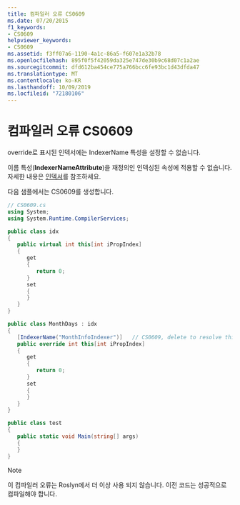 ```yaml
---
title: 컴파일러 오류 CS0609
ms.date: 07/20/2015
f1_keywords:
- CS0609
helpviewer_keywords:
- CS0609
ms.assetid: f3ff07a6-1190-4a1c-86a5-f607e1a32b78
ms.openlocfilehash: 895f0f5f42059da325e747de30b9c68d07c1a2ae
ms.sourcegitcommit: dfd612ba454ce775a766bcc6fe93bc1d43dfda47
ms.translationtype: MT
ms.contentlocale: ko-KR
ms.lasthandoff: 10/09/2019
ms.locfileid: "72180106"
---
```

# <a name="compiler-error-cs0609"></a>컴파일러 오류 CS0609

override로 표시된 인덱서에는 IndexerName 특성을 설정할 수 없습니다.

 이름 특성(**IndexerNameAttribute**)을 재정의인 인덱싱된 속성에 적용할 수 없습니다. 자세한 내용은 [인덱서](../programming-guide/indexers/index.md)를 참조하세요.

 다음 샘플에서는 CS0609를 생성합니다.

```csharp
// CS0609.cs
using System;
using System.Runtime.CompilerServices;

public class idx
{
   public virtual int this[int iPropIndex]
   {
      get
      {
         return 0;
      }
      set
      {
      }
   }
}

public class MonthDays : idx
{
   [IndexerName("MonthInfoIndexer")]   // CS0609, delete to resolve this CS0609
   public override int this[int iPropIndex]
   {
      get
      {
         return 0;
      }
      set
      {
      }
   }
}

public class test
{
   public static void Main(string[] args)
   {
   }
}
```

> [!NOTE]
> 이 컴파일러 오류는 Roslyn에서 더 이상 사용 되지 않습니다. 이전 코드는 성공적으로 컴파일해야 합니다.
